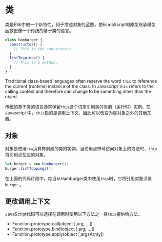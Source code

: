 # 类

类是ES6中的一个新特性，用于描述对象的蓝图，使EcmaScript的原型继承模型函数更像一个传统的基于类的语言。

```javascript
class Hamburger {
  constructor() {
    // This is the constructor.
  }
  listToppings() {
    // This is a method.
  }
}
```

Traditional class-based languages often reserve the word `this` to reference the current (runtime) instance of the class. In Javascript `this` refers to the calling context and therefore can change to be something other than the object.

传统的基于类的语言通常保留`this`这个词来引用类的当前（运行时）实例。在 Javascript 中，`this`指的是调用上下文，因此可以改变为除对象之外的其他东西。

## 对象

对象是使用`new`运算符创建的类的实例。当使用点符号访问对象上的方法时，`this`将引用点左边的对象。

```javascript
let burger = new Hamburger();
burger.listToppings();
```

在上面的代码片段中，每当从Hamburger类中使用`this`时，它将引用对象汉堡`burger` 。

## 更改调用上下文

JavaScript代码可以选择在调用时使用以下方法之一将`this`提供给方法。

- Function.prototype.call(object [,arg, ...])
- Function.prototype.bind(object [,arg, ...])
- Function.prototype.apply(object [,argsArray])